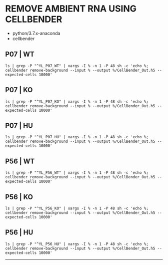 # REMOVE AMBIENT RNA USING CELLBENDER
- python/3.7.x-anaconda
- cellbender

## P07 | WT
```{sh}
ls | grep -P "^YL_P07_WT" | xargs -I % -n 1 -P 48 sh -c 'echo %; cellbender remove-background --input % --output %/CellBender_Out.h5 --expected-cells 10000'
```

## P07 | KO
```{sh}
ls | grep -P "^YL_P07_KO" | xargs -I % -n 1 -P 48 sh -c 'echo %; cellbender remove-background --input % --output %/CellBender_Out.h5 --expected-cells 10000'
```

## P07 | HU
```{sh}
ls | grep -P "^YL_P07_HU" | xargs -I % -n 1 -P 48 sh -c 'echo %; cellbender remove-background --input % --output %/CellBender_Out.h5 --expected-cells 10000'
```
## P56 | WT
```{sh}
ls | grep -P "^YL_P56_WT" | xargs -I % -n 1 -P 48 sh -c 'echo %; cellbender remove-background --input % --output %/CellBender_Out.h5 --expected-cells 10000'
```

## P56 | KO
```{sh}
ls | grep -P "^YL_P56_KO" | xargs -I % -n 1 -P 48 sh -c 'echo %; cellbender remove-background --input % --output %/CellBender_Out.h5 --expected-cells 10000'
```

## P56 | HU
```{sh}
ls | grep -P "^YL_P56_HU" | xargs -I % -n 1 -P 48 sh -c 'echo %; cellbender remove-background --input % --output %/CellBender_Out.h5 --expected-cells 10000'
```

-----
